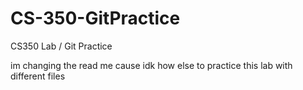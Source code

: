 # CS-350-GitPractice
CS350 Lab / Git Practice

im changing the read me cause idk how else to practice this lab with different files